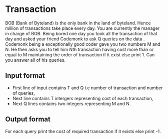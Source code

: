 # Transaction

BOB (Bank of Byteland) is the only bank in the land of byteland. Hence million of transactions take place every day. You are currently the manager in charge of BOB. Being bored one day you took all the transaction of that day and asked your friend Codemonk to ask Q queries on the data . Codemonk being a exceptionally good coder gave you two numbers M and N. He then asks you to tell him Nth transaction having cost more than or equal to M maintaining the order of transaction if it exist else print 1. Can you answer all of his queries.

## Input format

- First line of input contains T and Q i.e number of transaction and number of queries,
- Next line contains T intergers representing cost of each transaction,
- Next Q lines contains two integers representing M and N.

## Output format

For each query print the cost of required transaction if it exists else print -1.
